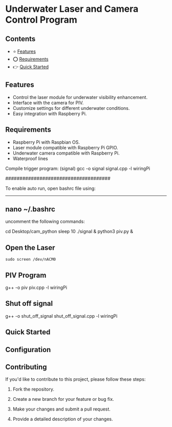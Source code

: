 # Underwater Laser and Camera Control Program


## Contents
* ⭐ [Features](##Features)
* ⭕ [Requirements](##Requirements)
* 👉 [Quick Started](##QuickStarted)


## Features
* Control the laser module for underwater visibility enhancement.
* Interface with the camera for PIV.
* Customize settings for different underwater conditions.
* Easy integration with Raspberry Pi.

## Requirements
* Raspberry Pi with Raspbian OS.
* Laser module compatible with Raspberry Pi GPIO.
* Underwater camera compatible with Raspberry Pi.
* Waterproof lines

Compile trigger program: (signal)
gcc -o signal signal.cpp -l wiringPi

#####################################

To enable auto run, open bashrc file using:

---
nano ~/.bashrc
---

uncomment the following commands:

cd Desktop/cam_python 
sleep 10
./signal &
python3 piv.py &
## Open the Laser

```
sudo screen /dev/nACM0
```

## PIV Program
g++ -o piv piv.cpp -l wiringPi

## Shut off signal
g++ -o shut_off_signal shut_off_signal.cpp -l wiringPi

## Quick Started

## Configuration

## Contributing
If you'd like to contribute to this project, please follow these steps:

1. Fork the repository.

2. Create a new branch for your feature or bug fix.

3. Make your changes and submit a pull request.

4. Provide a detailed description of your changes.

